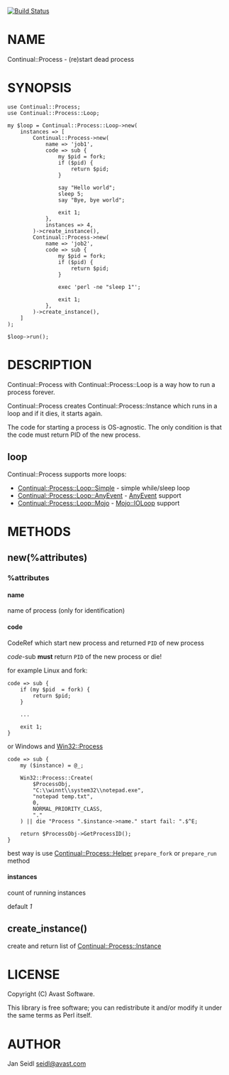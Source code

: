 [![Build Status](https://travis-ci.org/JaSei/Continual-Process.svg?branch=master)](https://travis-ci.org/JaSei/Continual-Process)
# NAME

Continual::Process - (re)start dead process

# SYNOPSIS

    use Continual::Process;
    use Continual::Process::Loop;

    my $loop = Continual::Process::Loop->new(
        instances => [
            Continual::Process->new(
                name => 'job1',
                code => sub {
                    my $pid = fork;
                    if ($pid) {
                        return $pid;
                    }

                    say "Hello world";
                    sleep 5;
                    say "Bye, bye world";

                    exit 1;
                },
                instances => 4,
            )->create_instance(),
            Continual::Process->new(
                name => 'job2',
                code => sub {
                    my $pid = fork;
                    if ($pid) {
                        return $pid;
                    }

                    exec 'perl -ne "sleep 1"';

                    exit 1;
                },
            )->create_instance(),
        ]
    );

    $loop->run();

# DESCRIPTION

Continual::Process with Continual::Process::Loop is a way how to run a process forever.

Continual::Process creates Continual::Process::Instance which runs in a loop and if it dies, it starts again.

The code for starting a process is OS-agnostic. The only condition is that the code must return PID of the new process.

## loop

Continual::Process supports more loops:

- [Continual::Process::Loop::Simple](https://metacpan.org/pod/Continual::Process::Loop::Simple) - simple while/sleep loop
- [Continual::Process::Loop::AnyEvent](https://metacpan.org/pod/Continual::Process::Loop::AnyEvent) - [AnyEvent](https://metacpan.org/pod/AnyEvent) support
- [Continual::Process::Loop::Mojo](https://metacpan.org/pod/Continual::Process::Loop::Mojo) - [Mojo::IOLoop](https://metacpan.org/pod/Mojo::IOLoop) support

# METHODS

## new(%attributes)

### %attributes

#### name

name of process (only for identification)

#### code

CodeRef which start new process and returned `PID` of new process

_code_-sub **must** return `PID` of the new process or die!

for example Linux and fork:

    code => sub {
        if (my $pid  = fork) {
            return $pid;
        }

        ...

        exit 1;
    }

or Windows and [Win32::Process](https://metacpan.org/pod/Win32::Process)

    code => sub {
        my ($instance) = @_;

        Win32::Process::Create(
            $ProcessObj,
            "C:\\winnt\\system32\\notepad.exe",
            "notepad temp.txt",
            0,
            NORMAL_PRIORITY_CLASS,
            "."
        ) || die "Process ".$instance->name." start fail: ".$^E;

        return $ProcessObj->GetProcessID();
    }

best way is use [Continual::Process::Helper](https://metacpan.org/pod/Continual::Process::Helper) `prepare_fork` or `prepare_run` method

#### instances

count of running instances

default _1_

## create\_instance()

create and return list of [Continual::Process::Instance](https://metacpan.org/pod/Continual::Process::Instance)

# LICENSE

Copyright (C) Avast Software.

This library is free software; you can redistribute it and/or modify
it under the same terms as Perl itself.

# AUTHOR

Jan Seidl <seidl@avast.com>
